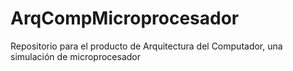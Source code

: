 # ArqCompMicroprocesador
Repositorio para el producto de Arquitectura del Computador, una simulación de microprocesador
